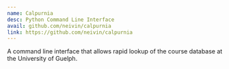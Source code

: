 ```yaml
---
name: Calpurnia
desc: Python Command Line Interface
avail: github.com/neivin/calpurnia
link: https://github.com/neivin/calpurnia
---
```


A command line interface that allows rapid lookup of the course database at the University of Guelph.
